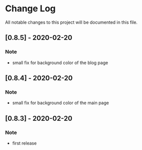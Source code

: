 # Change Log

All notable changes to this project will be documented in this file.

## [0.8.5] - 2020-02-20

### Note

- small fix for background color of the blog page

## [0.8.4] - 2020-02-20

### Note

- small fix for background color of the main page

## [0.8.3] - 2020-02-20

### Note

- first release